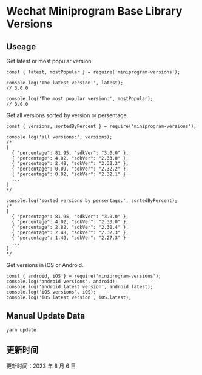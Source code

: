 
# Wechat Miniprogram Base Library Versions

## Useage

Get latest or most popular version:

```;
const { latest, mostPopular } = require('miniprogram-versions');

console.log('The latest version:', latest);
// 3.0.0

console.log('The most popular version:', mostPopular);
// 3.0.0

```

Get all versions sorted by version or persentage.

```
const { versions, sortedByPercent } = require('miniprogram-versions');

console.log('all versions:', versions);
/*
[
  { "percentage": 81.95, "sdkVer": "3.0.0" },
  { "percentage": 4.02, "sdkVer": "2.33.0" },
  { "percentage": 2.48, "sdkVer": "2.32.3" },
  { "percentage": 0.09, "sdkVer": "2.32.2" },
  { "percentage": 0.02, "sdkVer": "2.32.1" }
  ...
]
*/

console.log('sorted versions by persentage:', sortedByPercent);
/*
[
  { "percentage": 81.95, "sdkVer": "3.0.0" },
  { "percentage": 4.02, "sdkVer": "2.33.0" },
  { "percentage": 2.82, "sdkVer": "2.30.4" },
  { "percentage": 2.48, "sdkVer": "2.32.3" },
  { "percentage": 1.49, "sdkVer": "2.27.3" }
  ...
]
*/
```

Get versions in iOS or Android.

```
const { android, iOS } = require('miniprogram-versions');
console.log('android versions', android);
console.log('android latest version', android.latest);
console.log('iOS versions', iOS);
console.log('iOS latest version', iOS.latest);
```

## Manual Update Data

```
yarn update
```

## 更新时间

更新时间：2023 年 8 月 6 日
